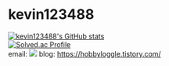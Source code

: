 # kevin123488
[![kevin123488's GitHub stats](https://github-readme-stats.vercel.app/api?username=kevin123488&hide=prs&show_icons=true&theme=tokyonight)](https://github.com/kevin123488/github-readme-stats)   
[![Solved.ac Profile](http://mazassumnida.wtf/api/v2/generate_badge?boj=kevin123488)](https://solved.ac/kevin123488/)   
email: <a href="mailto:kevin12348878@gmail.com" target="_blank"><img src="https://img.shields.io/badge/Gmail-EA4335?style=flat-square&logo=Gmail&logoColor=white"/></a>
blog: https://hobbyloggle.tistory.com/
